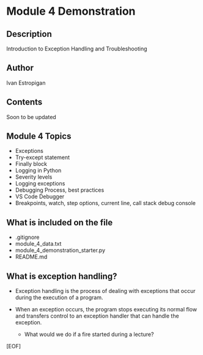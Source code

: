 # Module 4 Demonstration

## Description

Introduction to Exception Handling and Troubleshooting

## Author

Ivan Estropigan

## Contents

Soon to be updated

## Module 4 Topics

- Exceptions
- Try-except statement
- Finally block
- Logging in Python
- Severity levels
- Logging exceptions
- Debugging Process, best practices
- VS Code Debugger
- Breakpoints, watch, step options, current line, call stack debug console

## What is included on the file

- .gitignore
- module_4_data.txt
- module_4_demonstration_starter.py
- README.md

## What is exception handling?

- Exception handling is the process of dealing with exceptions that occur during the execution of a program.

- When an exception occurs, the program stops executing its normal flow and transfers control to an exception handler that can handle the exception.
  - What would we do if a fire started during a lecture?

[EOF]
